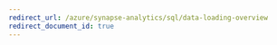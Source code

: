 ```yaml
---
redirect_url: /azure/synapse-analytics/sql/data-loading-overview
redirect_document_id: true
---
```

